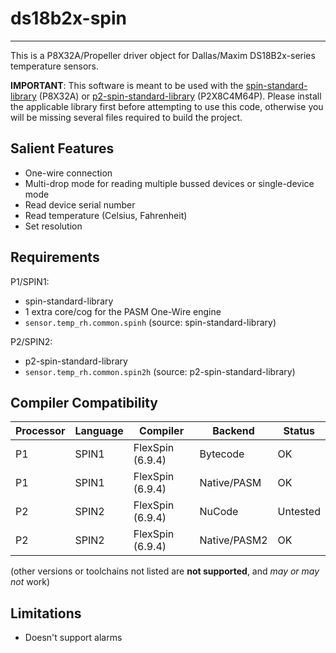 # ds18b2x-spin 
--------------

This is a P8X32A/Propeller driver object for Dallas/Maxim DS18B2x-series temperature sensors.

**IMPORTANT**: This software is meant to be used with the [spin-standard-library](https://github.com/avsa242/spin-standard-library) (P8X32A) or [p2-spin-standard-library](https://github.com/avsa242/p2-spin-standard-library) (P2X8C4M64P). Please install the applicable library first before attempting to use this code, otherwise you will be missing several files required to build the project.


## Salient Features

* One-wire connection
* Multi-drop mode for reading multiple bussed devices or single-device mode
* Read device serial number
* Read temperature (Celsius, Fahrenheit)
* Set resolution


## Requirements

P1/SPIN1:
* spin-standard-library
* 1 extra core/cog for the PASM One-Wire engine
* `sensor.temp_rh.common.spinh` (source: spin-standard-library)

P2/SPIN2:
* p2-spin-standard-library
* `sensor.temp_rh.common.spin2h` (source: p2-spin-standard-library)


## Compiler Compatibility

| Processor | Language | Compiler               | Backend      | Status                |
|-----------|----------|------------------------|--------------|-----------------------|
| P1        | SPIN1    | FlexSpin (6.9.4)       | Bytecode     | OK                    |
| P1        | SPIN1    | FlexSpin (6.9.4)       | Native/PASM  | OK                    |
| P2        | SPIN2    | FlexSpin (6.9.4)       | NuCode       | Untested              |
| P2        | SPIN2    | FlexSpin (6.9.4)       | Native/PASM2 | OK                    |

(other versions or toolchains not listed are __not supported__, and _may or may not_ work)


## Limitations

* Doesn't support alarms

